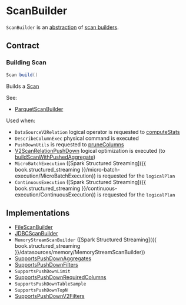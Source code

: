 # ScanBuilder

`ScanBuilder` is an [abstraction](#contract) of [scan builders](#implementations).

## Contract

### <span id="build"> Building Scan

```scala
Scan build()
```

Builds a [Scan](Scan.md)

See:

* [ParquetScanBuilder](../datasources/parquet/ParquetScanBuilder.md#build)

Used when:

* `DataSourceV2Relation` logical operator is requested to [computeStats](../logical-operators/DataSourceV2Relation.md#computeStats)
* `DescribeColumnExec` physical command is executed
* `PushDownUtils` is requested to [pruneColumns](../PushDownUtils.md#pruneColumns)
* [V2ScanRelationPushDown](../logical-optimizations/V2ScanRelationPushDown.md) logical optimization is executed (to [buildScanWithPushedAggregate](../logical-optimizations/V2ScanRelationPushDown.md#buildScanWithPushedAggregate))
* `MicroBatchExecution` ([Spark Structured Streaming]({{ book.structured_streaming }}/micro-batch-execution/MicroBatchExecution)) is requested for the `logicalPlan`
* `ContinuousExecution` ([Spark Structured Streaming]({{ book.structured_streaming }}/continuous-execution/ContinuousExecution)) is requested for the `logicalPlan`

## Implementations

* [FileScanBuilder](../datasources/FileScanBuilder.md)
* [JDBCScanBuilder](../datasources/jdbc/JDBCScanBuilder.md)
* `MemoryStreamScanBuilder` ([Spark Structured Streaming]({{ book.structured_streaming }}/datasources/memory/MemoryStreamScanBuilder))
* [SupportsPushDownAggregates](SupportsPushDownAggregates.md)
* [SupportsPushDownFilters](SupportsPushDownFilters.md)
* `SupportsPushDownLimit`
* [SupportsPushDownRequiredColumns](SupportsPushDownRequiredColumns.md)
* `SupportsPushDownTableSample`
* `SupportsPushDownTopN`
* [SupportsPushDownV2Filters](SupportsPushDownV2Filters.md)
